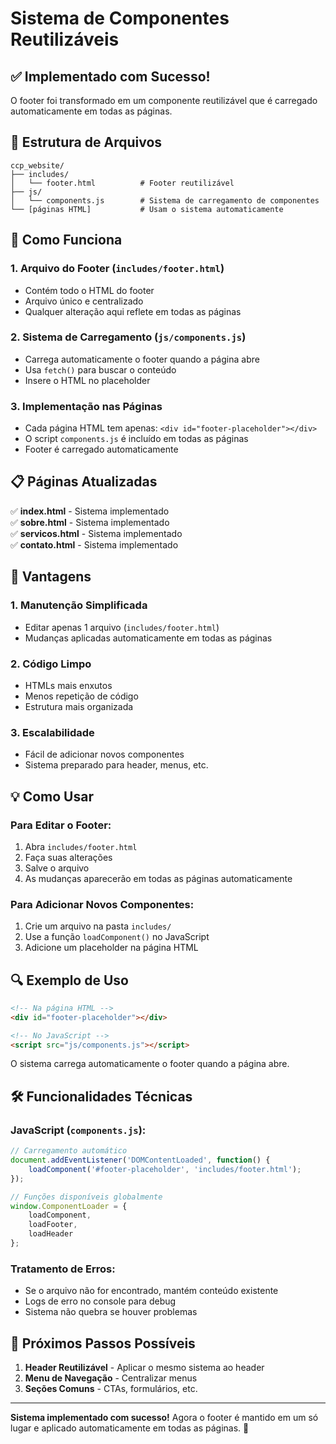 # Sistema de Componentes Reutilizáveis

## ✅ Implementado com Sucesso!

O footer foi transformado em um componente reutilizável que é carregado automaticamente em todas as páginas.

## 📁 Estrutura de Arquivos

```
ccp_website/
├── includes/
│   └── footer.html          # Footer reutilizável
├── js/
│   └── components.js        # Sistema de carregamento de componentes
└── [páginas HTML]           # Usam o sistema automaticamente
```

## 🔧 Como Funciona

### 1. **Arquivo do Footer** (`includes/footer.html`)
- Contém todo o HTML do footer
- Arquivo único e centralizado
- Qualquer alteração aqui reflete em todas as páginas

### 2. **Sistema de Carregamento** (`js/components.js`)
- Carrega automaticamente o footer quando a página abre
- Usa `fetch()` para buscar o conteúdo
- Insere o HTML no placeholder

### 3. **Implementação nas Páginas**
- Cada página HTML tem apenas: `<div id="footer-placeholder"></div>`
- O script `components.js` é incluído em todas as páginas
- Footer é carregado automaticamente

## 📋 Páginas Atualizadas

✅ **index.html** - Sistema implementado  
✅ **sobre.html** - Sistema implementado  
✅ **servicos.html** - Sistema implementado  
✅ **contato.html** - Sistema implementado  

## 🎯 Vantagens

### 1. **Manutenção Simplificada**
- Editar apenas 1 arquivo (`includes/footer.html`)
- Mudanças aplicadas automaticamente em todas as páginas

### 2. **Código Limpo**
- HTMLs mais enxutos
- Menos repetição de código
- Estrutura mais organizada

### 3. **Escalabilidade**
- Fácil de adicionar novos componentes
- Sistema preparado para header, menus, etc.

## 💡 Como Usar

### Para Editar o Footer:
1. Abra `includes/footer.html`
2. Faça suas alterações
3. Salve o arquivo
4. As mudanças aparecerão em todas as páginas automaticamente

### Para Adicionar Novos Componentes:
1. Crie um arquivo na pasta `includes/`
2. Use a função `loadComponent()` no JavaScript
3. Adicione um placeholder na página HTML

## 🔍 Exemplo de Uso

```html
<!-- Na página HTML -->
<div id="footer-placeholder"></div>

<!-- No JavaScript -->
<script src="js/components.js"></script>
```

O sistema carrega automaticamente o footer quando a página abre.

## 🛠️ Funcionalidades Técnicas

### JavaScript (`components.js`):
```javascript
// Carregamento automático
document.addEventListener('DOMContentLoaded', function() {
    loadComponent('#footer-placeholder', 'includes/footer.html');
});

// Funções disponíveis globalmente
window.ComponentLoader = {
    loadComponent,
    loadFooter,
    loadHeader
};
```

### Tratamento de Erros:
- Se o arquivo não for encontrado, mantém conteúdo existente
- Logs de erro no console para debug
- Sistema não quebra se houver problemas

## 🚀 Próximos Passos Possíveis

1. **Header Reutilizável** - Aplicar o mesmo sistema ao header
2. **Menu de Navegação** - Centralizar menus
3. **Seções Comuns** - CTAs, formulários, etc.

---

**Sistema implementado com sucesso!** Agora o footer é mantido em um só lugar e aplicado automaticamente em todas as páginas. 🎉
